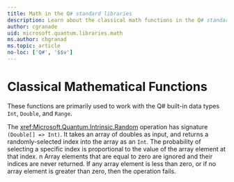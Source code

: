 ```yaml
---
title: Math in the Q# standard libraries
description: Learn about the classical math functions in the Q# standard libraries that are used with the built-in data types. 
author: cgranade
uid: microsoft.quantum.libraries.math
ms.author: chgranad
ms.topic: article
no-loc: ['Q#', '$$v']
---
```


# Classical Mathematical Functions #

These functions are primarily used to work with the Q# built-in data types `Int`, `Double`, and `Range`.

The <xref:Microsoft.Quantum.Intrinsic.Random> operation has signature `(Double[] => Int)`.
It takes an array of doubles as input, and returns a randomly-selected index into the array as an `Int`.
The probability of selecting a specific index is proportional to the value of the array element at that index. n
Array elements that are equal to zero are ignored and their indices are never returned.
If any array element is less than zero, or if no array element is greater than zero, then the operation fails.
